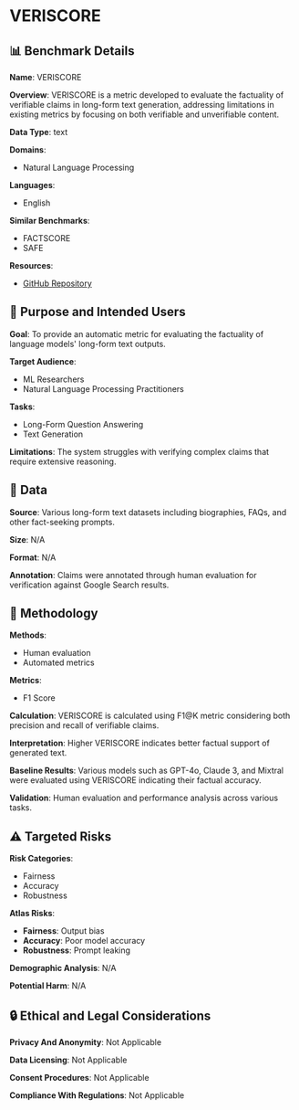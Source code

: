 # VERISCORE

## 📊 Benchmark Details

**Name**: VERISCORE

**Overview**: VERISCORE is a metric developed to evaluate the factuality of verifiable claims in long-form text generation, addressing limitations in existing metrics by focusing on both verifiable and unverifiable content.

**Data Type**: text

**Domains**:
- Natural Language Processing

**Languages**:
- English

**Similar Benchmarks**:
- FACTSCORE
- SAFE

**Resources**:
- [GitHub Repository](https://github.com/Yixiao-Song/VeriScore)

## 🎯 Purpose and Intended Users

**Goal**: To provide an automatic metric for evaluating the factuality of language models' long-form text outputs.

**Target Audience**:
- ML Researchers
- Natural Language Processing Practitioners

**Tasks**:
- Long-Form Question Answering
- Text Generation

**Limitations**: The system struggles with verifying complex claims that require extensive reasoning.

## 💾 Data

**Source**: Various long-form text datasets including biographies, FAQs, and other fact-seeking prompts.

**Size**: N/A

**Format**: N/A

**Annotation**: Claims were annotated through human evaluation for verification against Google Search results.

## 🔬 Methodology

**Methods**:
- Human evaluation
- Automated metrics

**Metrics**:
- F1 Score

**Calculation**: VERISCORE is calculated using F1@K metric considering both precision and recall of verifiable claims.

**Interpretation**: Higher VERISCORE indicates better factual support of generated text.

**Baseline Results**: Various models such as GPT-4o, Claude 3, and Mixtral were evaluated using VERISCORE indicating their factual accuracy.

**Validation**: Human evaluation and performance analysis across various tasks.

## ⚠️ Targeted Risks

**Risk Categories**:
- Fairness
- Accuracy
- Robustness

**Atlas Risks**:
- **Fairness**: Output bias
- **Accuracy**: Poor model accuracy
- **Robustness**: Prompt leaking

**Demographic Analysis**: N/A

**Potential Harm**: N/A

## 🔒 Ethical and Legal Considerations

**Privacy And Anonymity**: Not Applicable

**Data Licensing**: Not Applicable

**Consent Procedures**: Not Applicable

**Compliance With Regulations**: Not Applicable
